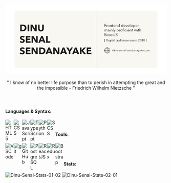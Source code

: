 [![Header](https://github.com/Dinu-Senal/Dinu-Senal/blob/main/images/GitHub-Image.png)][website]

<div align=center>
    " I know of no better life purpose than to perish in attempting the great and the impossible - Friedrich Wilhelm Nietzsche "
</div>

<br />

#

[website]: https://dinu-sendanayake.netlify.app/
[linkedin]: https://www.linkedin.com/in/dinu-senal-sendanayake-763234195/
[instagram]: https://www.instagram.com/dinu_senal/
[gmail]: dinusenal8@gmail.com

#### Languages & Syntax:

<picture>
    <!-- html -->
    <source align="left" alt="HTML5" width="26px" media="(prefers-color-scheme: dark)" srcset="https://api.iconify.design/simple-icons:html5.svg?color=%23F8F7F1&height=26">
    <img align="left" alt="HTML5" width="26px" alt="Swaps between dark and light modes" src="https://api.iconify.design/simple-icons:html5.svg?color=%23191919&height=26">
</picture>
<picture>
    <!-- css -->
    <source align="left" alt="CSS" width="26px" media="(prefers-color-scheme: dark)" srcset="https://api.iconify.design/simple-icons:css3.svg?color=%23F8F7F1&height=26" >
    <img align="left" alt="CSS" width="26px" alt="Swaps between dark and light modes" src="https://api.iconify.design/simple-icons:css3.svg?color=%23191919&height=26" >
</picture>
<picture>
    <!-- javascript -->
    <source align="left" alt="JavaScript" width="26px" media="(prefers-color-scheme: dark)" srcset="https://api.iconify.design/simple-icons:javascript.svg?color=%23F8F7F1&height=26" >
    <img align="left" alt="JavaScript" width="26px" alt="Swaps between dark and light modes" src="https://api.iconify.design/simple-icons:javascript.svg?color=%23191919&height=26" >
</picture>
<picture>
    <!-- typescript -->
    <source align="left" alt="TypeScript" width="26px" media="(prefers-color-scheme: dark)" srcset="https://api.iconify.design/simple-icons:typescript.svg?color=%23F8F7F1&height=26" >
    <img align="left" alt="TypeScript" width="26px" alt="Swaps between dark and light modes" src="https://api.iconify.design/simple-icons:typescript.svg?color=%23191919&height=26" >
</picture>
<picture>
    <!-- python -->
    <source align="left" alt="Python" width="26px" media="(prefers-color-scheme: dark)" srcset="https://api.iconify.design/simple-icons:python.svg?color=%23F8F7F1&height=26" >
    <img align="left" alt="Python" width="26px" alt="Swaps between dark and light modes" src="https://api.iconify.design/simple-icons:python.svg?color=%23191919&height=26" >
</picture>
<picture>
    <!-- scss -->
    <source align="left" alt="SCSS" width="26px" media="(prefers-color-scheme: dark)" srcset="https://api.iconify.design/simple-icons:sass.svg?color=%23F8F7F1&height=26" >
    <img align="left" alt="SCSS" width="26px" alt="Swaps between dark and light modes" src="https://api.iconify.design/simple-icons:sass.svg?color=%23191919&height=26" >
</picture>

<br />

#### Tools:

<picture>
    <!-- vscode -->
    <source align="left" alt="VSCode" width="26px" media="(prefers-color-scheme: dark)" srcset="https://api.iconify.design/simple-icons:visualstudiocode.svg?color=%23F8F7F1&height=26" >
    <img align="left" alt="VSCode" width="26px" alt="Swaps between dark and light modes" src="https://api.iconify.design/simple-icons:visualstudiocode.svg?color=%23191919&height=26" >
</picture>
<picture>
    <!-- git -->
    <source align="left" alt="git" width="26px" media="(prefers-color-scheme: dark)" srcset="https://api.iconify.design/simple-icons:git.svg?color=%23F8F7F1&height=26" >
    <img align="left" alt="git" width="26px" alt="Swaps between dark and light modes" src="https://api.iconify.design/simple-icons:git.svg?color=%23191919&height=26" >
</picture>
<picture>
    <!-- github -->
    <source align="left" alt="GitHub" width="26px" media="(prefers-color-scheme: dark)" srcset="https://api.iconify.design/simple-icons:github.svg?color=%23F8F7F1&height=26" >
    <img align="left" alt="GitHub" width="26px" alt="Swaps between dark and light modes" src="https://api.iconify.design/simple-icons:github.svg?color=%23191919&height=26" >
</picture>
<picture>
    <!-- postgresql -->
    <source align="left" alt="PostgreSQL" width="26px" media="(prefers-color-scheme: dark)" srcset="https://api.iconify.design/simple-icons:postgresql.svg?color=%23F8F7F1&height=26" >
    <img align="left" alt="PostgreSQL" width="26px" alt="Swaps between dark and light modes" src="https://api.iconify.design/simple-icons:postgresql.svg?color=%23191919&height=26" >
</picture>
<picture>
    <!-- reactjs -->
    <source align="left" alt="ReactJS" width="26px" media="(prefers-color-scheme: dark)" srcset="https://api.iconify.design/akar-icons:react-fill.svg?color=%23F8F7F1&height=26" >
    <img align="left" alt="ReactJS" width="26px" alt="Swaps between dark and light modes" src="https://api.iconify.design/akar-icons:react-fill.svg?color=%23191919&height=26" >
</picture>
<picture>
    <!-- redux -->
    <source align="left" alt="Redux" width="26px" media="(prefers-color-scheme: dark)" srcset="https://api.iconify.design/tabler:brand-redux.svg?color=%23F8F7F1&height=26" >
    <img align="left" alt="Redux" width="26px" alt="Swaps between dark and light modes" src="https://api.iconify.design/tabler:brand-redux.svg?color=%23191919&height=26" >
</picture>
<picture>
    <!-- bootstrap -->
    <source align="left" alt="Bootstrap" width="26px" media="(prefers-color-scheme: dark)" srcset="https://api.iconify.design/akar-icons:bootstrap-fill.svg?color=%23F8F7F1&height=26" >
    <img align="left" alt="Bootstrap" width="26px" alt="Swaps between dark and light modes" src="https://api.iconify.design/akar-icons:bootstrap-fill.svg?color=%23191919&height=26" >
</picture>

<br />

#

#### Stats:


<picture align="center">
    <source alt="Dinu-Senal-Stats-01" media="(prefers-color-scheme: dark)" srcset="https:/github-readme-stats. vercel.app/api?username=Dinu-Senal&show_icons=true&theme=graywhite" >
    <img alt="Dinu-Senal-Stats-01-02" alt="Swaps between dark and light modes" src="https://   github-readme-stats.vercel.app/api?username=Dinu-Senal&show_icons=true&theme=graywhite" >
</picture>

<picture align="center">
    <source alt="Dinu-Senal-Stats-02" media="(prefers-color-scheme: dark)" srcset="https://github-readme-streak-stats.herokuapp.com/?user=Dinu-Senal&show_icons=true&theme=graywhite" >
    <img alt="Dinu-Senal-Stats-02-01" alt="Swaps between dark and light modes" src="https://   github-readme-streak-stats.herokuapp.com/?user=Dinu-Senal&show_icons=true&theme=dark" >
</picture>